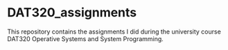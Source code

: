 # DAT320_assignments
This repository contains the assignments I did during the university course DAT320 Operative Systems and System Programming.
